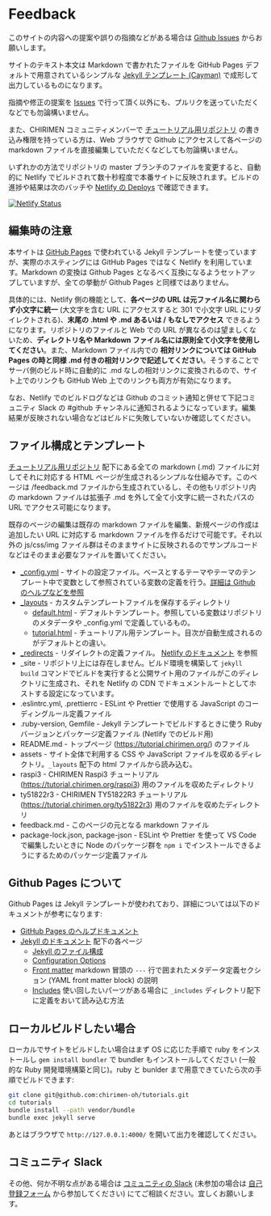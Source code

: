# Feedback

このサイトの内容への提案や誤りの指摘などがある場合は [Github Issues](https://github.com/chirimen-oh/tutorials/issues) からお願いします。

サイトのテキスト本文は Markdown で書かれたファイルを GitHub Pages デフォルトで用意されているシンプルな [Jekyll テンプレート (Cayman)](https://github.com/pages-themes/cayman) で成形して出力しているものになります。

指摘や修正の提案を [Issues](https://github.com/chirimen-oh/tutorials/issues) で行って頂く以外にも、プルリクを送っていただくなどでも勿論構いません。

また、CHIRIMEN コミュニティメンバーで [チュートリアル用リポジトリ](https://github.com/chirimen-oh/tutorials/) の書き込み権限を持っている方は、Web ブラウザで Github にアクセスして各ページの markdown ファイルを直接編集していただくなどしても勿論構いません。

いずれかの方法でリポジトリの master ブランチのファイルを変更すると、自動的に Netlify でビルドされて数十秒程度で本番サイトに反映されます。ビルドの進捗や結果は次のバッチや [Netlify の Deploys](https://app.netlify.com/sites/tutorial-chirimen-org/deploys) で確認できます。

[![Netlify Status](https://api.netlify.com/api/v1/badges/c15b982d-99d8-471d-bbce-16b02399e255/deploy-status)](https://app.netlify.com/sites/tutorial-chirimen-org/deploys)

## 編集時の注意

本サイトは [GitHub Pages](https://help.github.com/articles/using-jekyll-as-a-static-site-generator-with-github-pages/) で使われている Jekyll テンプレートを使っていますが、実際のホスティングには GitHub Pages ではなく Netlify を利用しています。Markdown の変換は Github Pages となるべく互換になるようセットアップしていますが、全ての挙動が Github Pages と同様ではありません。

具体的には、Netlify 側の機能として、**各ページの URL は元ファイル名に関わらず小文字に統一** (大文字を含む URL にアクセスすると 301 で小文字 URL にリダイレクトされる)、**末尾の .html や .md あるいは / もなしでアクセス** できるようになります。リポジトリのファイルと Web での URL が異なるのは望ましくないため、**ディレクトリ名や Markdown ファイル名には原則全て小文字を使用してください**。また、Markdown ファイル内での **相対リンクについては GitHub Pages の時と同様 .md 付きの相対リンクで記述してください**。そうすることでサーバ側のビルド時に自動的に .md なしの相対リンクに変換されるので、サイト上でのリンクも GitHub Web 上でのリンクも両方が有効になります。

なお、Netlify でのビルドログなどは Github のコミット通知と併せて下記コミュニティ Slack の #github チャンネルに通知されるようになっています。編集結果が反映されない場合などはビルドに失敗していないか確認してください。

## ファイル構成とテンプレート

[チュートリアル用リポジトリ](https://github.com/chirimen-oh/tutorials/) 配下にある全ての markdown (.md) ファイルに対してそれに対応する HTML ページが生成されるシンプルな仕組みです。このページは /feedback.md ファイルから生成されているし、その他もリポジトリ内の markdown ファイルは拡張子 .md を外して全て小文字に統一されたパスの URL でアクセス可能になります。

既存のページの編集は既存の markdown ファイルを編集、新規ページの作成は追加したい URL に対応する markdown ファイルを作るだけで可能です。それ以外の js/css/img ファイル群はそのままサイトに反映されるのでサンプルコードなどはそのまま必要なファイルを置いてください。

* [_config.yml](https://github.com/chirimen-oh/tutorials/blob/master/_config.yml) - サイトの設定ファイル。ベースとするテーマやテーマのテンプレート中で変数として参照されている変数の定義を行う。[詳細は Github のヘルプなどを参照](https://help.github.com/articles/configuring-jekyll/)
* [_layouts](https://github.com/chirimen-oh/tutorials/tree/master/_layouts) - カスタムテンプレートファイルを保存するディレクトリ
  * [default.html](https://github.com/chirimen-oh/tutorials/blob/master/_layouts/default.html) - デフォルトテンプレート。参照している変数はリポジトリのメタデータや _config.yml で定義しているもの。
  * [tutorial.html](https://github.com/chirimen-oh/tutorials/blob/master/_layouts/tutorial.html) - チュートリアル用テンプレート。目次が自動生成されるのがデフォルトとの違い。
* [_redirects](https://github.com/chirimen-oh/tutorials/blob/master/_redirects) - リダイレクトの定義ファイル。 [Netlify のドキュメント](https://www.netlify.com/docs/redirects/) を参照
* _site - リポジトリ上には存在しません。ビルド環境を構築して `jekyll build` コマンドでビルドを実行すると公開サイト用のファイルがこのディレクトリに生成され、それを Netlify の CDN でドキュメントルートとしてホストする設定になっています。
* .eslintrc.yml, .prettierrc - ESLint や Prettier で使用する JavaScript のコーディングルール定義ファイル
* .ruby-version, Gemfile - Jekyll テンプレートでビルドするときに使う Ruby バージョンとパッケージ定義ファイル (Netlify でのビルド用)
* README.md - トップページ (https://tutorial.chirimen.org/) のファイル
* assets - サイト全体で利用する CSS や JavaScript ファイルを収めるディレクトリ。`_layouts` 配下の html ファイルから読み込む。 
* raspi3 - CHIRIMEN Raspi3 チュートリアル (https://tutorial.chirimen.org/raspi3) 用のファイルを収めたディレクトリ
* ty51822r3 - CHIRIMEN TY51822R3 チュートリアル (https://tutorial.chirimen.org/ty51822r3) 用のファイルを収めたディレクトリ
* feedback.md - このページの元となる markdown ファイル
* package-lock.json, package-json - ESLint や Prettier を使って VS Code で編集したいときに Node のパッケージ群を `npm i` でインストールできるようにするためのパッケージ定義ファイル

## Github Pages について

Github Pages は Jekyll テンプレートが使われており、詳細については以下のドキュメントが参考になります:

* [GitHub Pages のヘルプドキュメント](https://help.github.com/articles/using-jekyll-as-a-static-site-generator-with-github-pages/)
* [Jekyll のドキュメント](https://jekyllrb.com/docs/) 配下の各ページ
  * [Jekyll のファイル構成](https://jekyllrb.com/docs/structure/)
  * [Configuration Options](https://jekyllrb.com/docs/configuration/options/)
  * [Front matter](https://jekyllrb.com/docs/front-matter/) markdown 冒頭の `---` 行で囲まれたメタデータ定義セクション (YAML front matter block) の説明
  * [Includes](https://jekyllrb.com/docs/includes/) 使い回したいパーツがある場合に `_includes` ディレクトリ配下に定義をおいて読み込む方法

## ローカルビルドしたい場合

ローカルでサイトをビルドしたい場合はまず OS に応じた手順で ruby をインストールし `gem install bundler` で bundler もインストールしてください (一般的な Ruby 開発環境構築と同じ)。ruby と bunlder まで用意できていたら次の手順でビルドできます:

```sh
git clone git@github.com:chirimen-oh/tutorials.git
cd tutorials
bundle install --path vendor/bundle
bundle exec jekyll serve
```

あとはブラウザで `http://127.0.0.1:4000/` を開いて出力を確認してください。

## コミュニティ Slack

その他、何か不明な点がある場合は [コミュニティの Slack](https://chirimen-oh.slack.com/) (未参加の場合は [自己登録フォーム](https://docs.google.com/forms/d/1GzkGfCcsRn4A6-uHPsLu2LszkqKcNJ3sFI4XRishHsE/viewform) から参加してください) にてご相談ください。宜しくお願いします。
